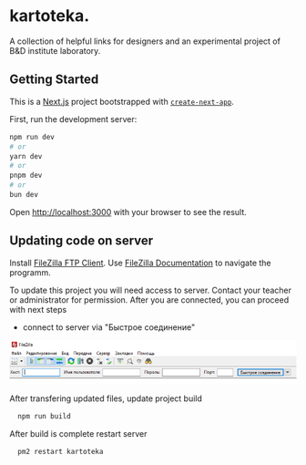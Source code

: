 # kartoteka.

A collection of helpful links for designers and an experimental project of B&D institute laboratory.

## Getting Started

This is a [Next.js](https://nextjs.org) project bootstrapped with [`create-next-app`](https://github.com/vercel/next.js/tree/canary/packages/create-next-app).


First, run the development server:

```bash
npm run dev
# or
yarn dev
# or
pnpm dev
# or
bun dev
```

Open [http://localhost:3000](http://localhost:3000) with your browser to see the result.

## Updating code on server

Install [FileZilla FTP Client](https://filezilla-project.org/download.php?type=client).
Use [FileZilla Documentation](https://wiki.filezilla-project.org/Using) to navigate the programm.

To update this project you will need access to server. Contact your teacher or administrator for permission. After you are connected, you can proceed with next steps

- connect to server via "Быстрое соединение"

![Connect to server](https://github.com/marooncoucal/kartoteka-rework/blob/master/README-img/connect-filezilla.png)

After transfering updated files, update project build

```bash
  npm run build
```

After build is complete restart server

```bash
  pm2 restart kartoteka
```